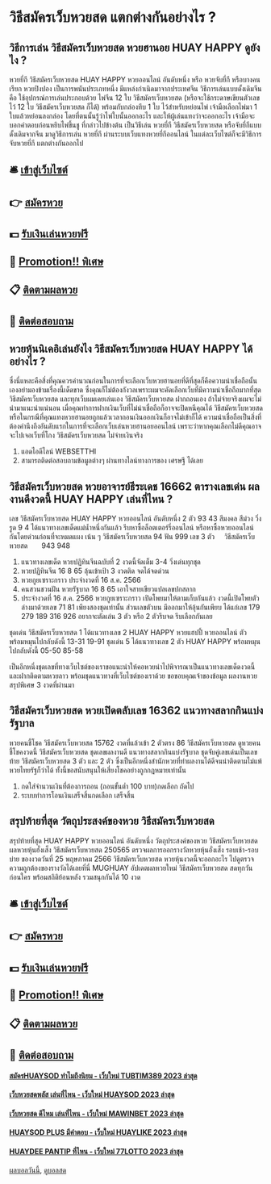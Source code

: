 # วิธีสมัครเว็บหวยสด แตกต่างกันอย่างไร ?
## วิธีการเล่น วิธีสมัครเว็บหวยสด หวยฮานอย HUAY HAPPY ดูยังไง ?
หวยยี่กี วิธีสมัครเว็บหวยสด HUAY HAPPY หวยออนไลน์ อันดับหนึ่ง หรือ หวยจับยี่กี หรือบางคนเรียก หวยปิงปอง เป็นการพนันประเภทหนึ่ง มีแหล่งกำเนิดมาจากประเทศจีน วิธีการเล่นแบบดั้งเดิมจีน คือ ใช้อุปกรณ์การเล่นประกอบด้วย ไพ่จีน 12 ใบ วิธีสมัครเว็บหวยสด (หรือจะใช้กระดาษเขียนตัวเลขไว้ 12 ใบ วิธีสมัครเว็บหวยสด ก็ได้) พร้อมกับกล่องทึบ 1 ใบ ไว้สำหรับหย่อนไพ่ เจ้ามือเลือกไพ่มา 1 ใบแล้วหย่อนลงกล่อง โดยที่ตนนั้นรู้ว่าไพ่ใบนั้นออกอะไร และให้ผู้เล่นแทงว่าจะออกอะไร เจ้ามือจะบอกคำตอบก่อนหยิบไพ่ขึ้นชู
ที่กล่าวไปข้างต้น เป็นวิธีเล่น หวยยี่กี วิธีสมัครเว็บหวยสด หรือจับยี่กีแบบดั้งเดิมจากจีน มาดูวิธีการเล่น หวยยี่กี ผ่านระบบเว็บแทงหวยยี่กีออนไลน์ ในแต่ละเว็บไซต์ก็จะมีวิธีการ จับหวยยี่กี แตกต่างกันออกไป

## 🛎 [เข้าสู่เว็บไซต์](https://bit.ly/3BG5bNw)
## 👉 [สมัครหวย](https://bit.ly/3BG5bNw)
## 💵 [รับเงินเล่นหวยฟรี](https://bit.ly/3C3mvgS)
## 👑 [Promotion!! พิเศษ](https://bit.ly/3C3mvgS)
## 📋 [ติดตามผลหวย](https://bit.ly/3C3mvgS)
## 📱 [ติดต่อสอบถาม](https://bit.ly/3C3mvgS)

## หวยหุ้นนิเคอิเล่นยังไง วิธีสมัครเว็บหวยสด HUAY HAPPY ได้อย่างไร ?
ซึ่งนี่แหละคือสิ่งที่คุณควรคำนวณก่อนในการที่จะเลือกเว็บหวยฮานอยที่ดีที่สุดก็คือความน่าเชื่อถือนั้นเองอย่ามองข้ามเรื่องนี้เด็ดขาด
ซึ่งคุณก็ไม่ต้องกังวลเพราะผมจะคัดเลือกเว็บที่มีความน่าเชื่อถือมากที่สุด วิธีสมัครเว็บหวยสด และทุกเว็บผมเคยเล่นเอง วิธีสมัครเว็บหวยสด ฝากถอนเอง ถ้าไม่จ่ายจริงผมจะไม่นำมาแนะนำแน่นอน
เมื่อคุณทำการฝากเงินเว็บที่ไม่น่าเชื่อถือก็อาจจะปิดหนีคุณได้ วิธีสมัครเว็บหวยสด หรือในกรณีที่คุณแทงหวยฮานอยถูกแล้วเวลาถอนเงินออกเงินก็อาจไม่เข้าก็ได้
ความน่าเชื่อถือเป็นสิ่งที่ต้องคำนึงถึงอันดับแรกในการที่จะเลือกเว็บเล่นหวยฮานอยออนไลน์ เพราะว่าหากคุณเลือกไม่ดีคุณอาจจะไปเจอเว็บที่โกง วิธีสมัครเว็บหวยสด ไม่จ่ายเงินจริง
1. แอดไอดีไลน์ WEBSETTHI
2. สามารถติดต่อสอบถามข้อมูลต่างๆ ผ่านทางไลน์ทางการของ เศรษฐี ได้เลย

## วิธีสมัครเว็บหวยสด หวยอาจารย์ธีระเดช 16662 ตารางเลขเด่น ผลงานดีงวดนี้ HUAY HAPPY เล่นที่ไหน ?
เลข วิธีสมัครเว็บหวยสด HUAY HAPPY หวยออนไลน์ อันดับหนึ่ง 2 ตัว 93 43
สีมงคล สีม่วง
วิ่งรูด 9 4
ได้แนวทางเลขเด็ดแม่น้ำหนึ่งกันแล้ว รีบหาซื้อล็อตเตอร์รี่ออนไลน์ หรือหาซื้อหวยออนไลน์ กันโดยด่วนก่อนที่จะหมดแผง
เน้น ๆ วิธีสมัครเว็บหวยสด 94
ฟัน 999
เลข 3 ตัว     วิธีสมัครเว็บหวยสด       943 948
1. แนวทางเลขเด็ด หวยปฏิทินจีนฉบับที่ 2 งวดนี้จัดเต็ม 3-4 วิ่งเด่นทุกชุด
2. หวยปฏิทินจีน 16 8 65 ลุ้นเข้าเป้า 3 งวดติด จดได้จดด่วน
3. หวยกูยเซราะกราว ประจำงวดที่ 16 ส.ค. 2566
4. คนสวนชวนฝัน หวยรัฐบาล 16 8 65 เอาใจสายเขียวแปลเลขปกสลาก
5. ประจำงวดที่ 16 ส.ค. 2566 หวยกูยเซราะกราว เปิดโพยมาให้ตามเก็บกันแล้ว งวดนี้เปิดโพยตัวล่างมาด้วยเลข 71 81 เพียงสองชุดเท่านั้น ส่วนเลขตัวบน มีออกมาให้ลุ้นกันเพียบ ได้แก่เลข 179 279 189 316 926 อยากจะตัดเล่น 3 ตัว หรือ 2 ตัวรีบจด รีบเลือกกันเลย

ชุดเด่น วิธีสมัครเว็บหวยสด 1 ได้แนวทางเลข 2 HUAY HAPPY หวยแฮปปี้ หวยออนไลน์ ตัว พร้อมหมุนไปกลับดังนี้
13-31
19-91
ชุดเด่น 5 ได้แนวทางเลข 2 ตัว HUAY HAPPY พร้อมหมุนไปกลับดังนี้
05-50
85-58

เป็นอีกหนึ่งชุดเลขที่ทางเว็บไซต์ของเราขอแนะนำให้คอหวยนำไปพิจารณาเป็นแนวทางเลขเด็ดงวดนี้ และฝากติดตามหวยลาว พร้อมชุดแนวทางที่เว็บไซต์ของเราด้วย
ขอขอบคุณเจ้าของข้อมูล
ผลงานหวยสรุปพิเศษ 3 งวดที่ผ่านมา

## วิธีสมัครเว็บหวยสด หวยเปิดตลับเลข 16362 แนวทางสลากกินแบ่งรัฐบาล
หวยคนชี้โชค วิธีสมัครเว็บหวยสด 15762 งวดที่แล้วเข้า 2 ตัวตรง 86 วิธีสมัครเว็บหวยสด ดูหวยคนชี้โชคงวดนี้ วิธีสมัครเว็บหวยสด ชุดเลขผลงานดี แนวทางสลากกินแบ่งรัฐบาล ชุดจับคู่เลขเด่นเป็นเลขท้าย วิธีสมัครเว็บหวยสด 3 ตัว และ 2 ตัว ซึ่งเป็นอีกหนึ่งสำนักหวยที่ทำผลงานได้ดีจนน่าติดตามไม่แพ้หวยไทยรัฐก็ว่าได้ ทั้งนี้ขอสนับสนุนให้เสี่ยงโชคอย่างถูกกฎหมายเท่านั้น
1. กดใส่จำนวนเงินที่ต้องการถอน (ถอนขั้นต่ำ 100 บาท)กดเลือก ถัดไป
2. ระบบทำการโอนเงินเสร็จสิ้นกดเลือก เสร็จสิ้น

## สรุปท้ายที่สุด วัตถุประสงค์ของหวย วิธีสมัครเว็บหวยสด
สรุปท้ายที่สุด HUAY HAPPY หวยออนไลน์ อันดับหนึ่ง วัตถุประสงค์ของหวย วิธีสมัครเว็บหวยสด ผลหวยหุ้นฮั่งเส็ง วิธีสมัครเว็บหวยสด 250565 ตรวจผลการออกรางวัลหวยหุ้นอั่งเส็ง รอบเช้า-รอบบ่าย ของงวดวันที่ 25 พฤษภาคม 2566 วิธีสมัครเว็บหวยสด หวยหุ้นงวดนี้จะออกอะไร ไปดูตรวจความถูกต้องของรางวัลได้เลยที่นี่ MUGHUAY อัปเดตผลหวยใหม่ วิธีสมัครเว็บหวยสด สดทุกวันก่อนใคร พร้อมสถิติย้อนหลัง รวมสนุกกันได้ 10 งวด

## 🛎 [เข้าสู่เว็บไซต์](https://bit.ly/3BG5bNw)
## 👉 [สมัครหวย](https://bit.ly/3BG5bNw)
## 💵 [รับเงินเล่นหวยฟรี](https://bit.ly/3C3mvgS)
## 👑 [Promotion!! พิเศษ](https://bit.ly/3C3mvgS)
## 📋 [ติดตามผลหวย](https://bit.ly/3C3mvgS)
## 📱 [ติดต่อสอบถาม](https://bit.ly/3C3mvgS)

#### [สมัครHUAYSOD ทำไมถึงนิยม - เว็บใหม่ TUBTIM389 2023 ล่าสุด](https://atom.io/themes/สมัครhuaysod%20ทำไมถึงนิยม%20-%20เว็บใหม่%20tubtim389%202023%20ล่าสุด)
#### [เว็บหวยสดพลัส เล่นที่ไหน - เว็บใหม่ HUAYSOD 2023 ล่าสุด](https://atom.io/themes/เว็บหวยสดพลัส%20เล่นที่ไหน%20-%20เว็บใหม่%20huaysod%202023%20ล่าสุด)
#### [เว็บหวยสด ดีไหม เล่นที่ไหน - เว็บใหม่ MAWINBET 2023 ล่าสุด](https://atom.io/themes/เว็บหวยสด%20ดีไหม%20เล่นที่ไหน%20-%20เว็บใหม่%20mawinbet%202023%20ล่าสุด)
#### [HUAYSOD PLUS มีคำตอบ - เว็บใหม่ HUAYLIKE 2023 ล่าสุด](https://atom.io/themes/huaysod%20plus%20มีคำตอบ%20-%20เว็บใหม่%20huaylike%202023%20ล่าสุด)
#### [HUAYDEE PANTIP ที่ไหน - เว็บใหม่ 77LOTTO 2023 ล่าสุด](https://atom.io/themes/huaydee%20pantip%20ที่ไหน%20-%20เว็บใหม่%2077lotto%202023%20ล่าสุด)

[ผลบอลวันนี้](https://siamsport.tv "ผลบอลวันนี้"), [ดูบอลสด](https://siamsport.tv/ดูบอลสด "ดูบอลสด")